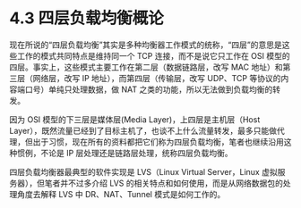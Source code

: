 # 4.3 四层负载均衡概论

现在所说的“四层负载均衡”其实是多种均衡器工作模式的统称，“四层”的意思是这些工作的模式共同特点是维持同一个 TCP 连接，而不是说它只工作在 OSI 模型的四层。事实上，这些模式主要工作在第二层（数据链路层，改写 MAC 地址）和第三层（网络层，改写 IP 地址），而第四层（传输层，改写 UDP、TCP 等协议的内容端口号）单纯只处理数据，做 NAT 之类的功能，所以无法做到负载均衡的转发。

因为 OSI 模型的下三层是媒体层(Media Layer)，上四层是主机层（Host Layer），既然流量已经到了目标主机了，也谈不上什么流量转发，最多只能做代理，但出于习惯，现在所有的资料都把它们称为四层负载均衡，笔者也继续沿用这种惯例，不论是 IP 层处理还是链路层处理，统称四层负载均衡。


四层负载均衡器最典型的软件实现是 LVS（Linux Virtual Server，Linux 虚拟服务器），但笔者并不过多介绍 LVS 的相关特点和如何使用，而是从网络数据包的处理角度去解释 LVS 中 DR、NAT、Tunnel 模式是如何工作的。
